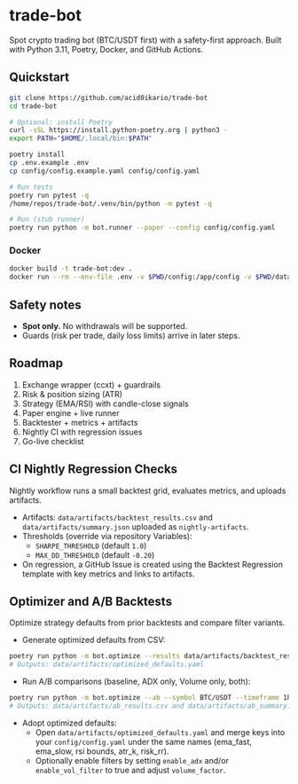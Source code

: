 # trade-bot

Spot crypto trading bot (BTC/USDT first) with a safety-first approach. Built with Python 3.11, Poetry, Docker, and GitHub Actions.

## Quickstart

```bash
git clone https://github.com/acid0ikario/trade-bot
cd trade-bot

# Optional: install Poetry
curl -sSL https://install.python-poetry.org | python3 -
export PATH="$HOME/.local/bin:$PATH"

poetry install
cp .env.example .env
cp config/config.example.yaml config/config.yaml

# Run tests
poetry run pytest -q
/home/repos/trade-bot/.venv/bin/python -m pytest -q

# Run (stub runner)
poetry run python -m bot.runner --paper --config config/config.yaml
```

### Docker

```bash
docker build -t trade-bot:dev .
docker run --rm --env-file .env -v $PWD/config:/app/config -v $PWD/data:/app/data trade-bot:dev python -m bot.runner --paper --config config/config.yaml
```

## Safety notes

* **Spot only.** No withdrawals will be supported.
* Guards (risk per trade, daily loss limits) arrive in later steps.

## Roadmap

1. Exchange wrapper (ccxt) + guardrails
2. Risk & position sizing (ATR)
3. Strategy (EMA/RSI) with candle-close signals
4. Paper engine + live runner
5. Backtester + metrics + artifacts
6. Nightly CI with regression issues
7. Go-live checklist

## CI Nightly Regression Checks

Nightly workflow runs a small backtest grid, evaluates metrics, and uploads artifacts.

- Artifacts: `data/artifacts/backtest_results.csv` and `data/artifacts/summary.json` uploaded as `nightly-artifacts`.
- Thresholds (override via repository Variables):
  - `SHARPE_THRESHOLD` (default `1.0`)
  - `MAX_DD_THRESHOLD` (default `-0.20`)
- On regression, a GitHub Issue is created using the Backtest Regression template with key metrics and links to artifacts.

## Optimizer and A/B Backtests

Optimize strategy defaults from prior backtests and compare filter variants.

- Generate optimized defaults from CSV:

```bash
poetry run python -m bot.optimize --results data/artifacts/backtest_results.csv
# Outputs: data/artifacts/optimized_defaults.yaml
```

- Run A/B comparisons (baseline, ADX only, Volume only, both):

```bash
poetry run python -m bot.optimize --ab --symbol BTC/USDT --timeframe 1h --years 1
# Outputs: data/artifacts/ab_results.csv and data/artifacts/ab_summary.txt
```

- Adopt optimized defaults:
  - Open `data/artifacts/optimized_defaults.yaml` and merge keys into your `config/config.yaml` under the same names (ema_fast, ema_slow, rsi bounds, atr_k, risk_rr).
  - Optionally enable filters by setting `enable_adx` and/or `enable_vol_filter` to true and adjust `volume_factor`.

